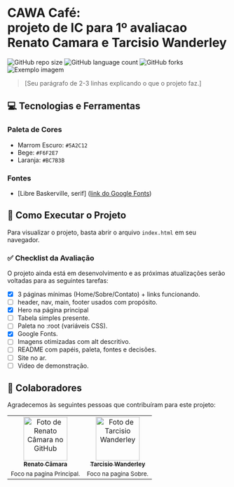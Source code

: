 # CAWA Café:<br>projeto de IC para 1º avaliacao<br>Renato Camara e Tarcisio Wanderley

![GitHub repo size](https://img.shields.io/github/repo-size/RenatoCamara99/ic-projeto-avalia-o1-RenatoCamara-e-TarcisioWanderley?style=for-the-badge)
![GitHub language count](https://img.shields.io/github/languages/count/RenatoCamara99/ic-projeto-avalia-o1-RenatoCamara-e-TarcisioWanderley?style=for-the-badge)
![GitHub forks](https://img.shields.io/github/forks/RenatoCamara99/ic-projeto-avalia-o1-RenatoCamara-e-TarcisioWanderley?style=for-the-badge)
<img src="imagem.png" alt="Exemplo imagem">

> [Seu parágrafo de 2-3 linhas explicando o que o projeto faz.]

## 💻 Tecnologias e Ferramentas

### Paleta de Cores
- Marrom Escuro: `#5A2C12`
- Bege: `#F6F2E7`
- Laranja: `#BC7B3B`

### Fontes
- [Libre Baskerville, serif] ([link do Google Fonts](https://fonts.googleapis.com/css2?family=Libre+Baskerville:ital,wght@0,400;0,700;1,400&display=swap))

## 🚀 Como Executar o Projeto
Para visualizar o projeto, basta abrir o arquivo `index.html` em seu navegador.

### ✅ Checklist da Avaliação

O projeto ainda está em desenvolvimento e as próximas atualizações serão voltadas para as seguintes tarefas:

- [x] 3 páginas mínimas (Home/Sobre/Contato) + links funcionando.
- [ ] header, nav, main, footer usados com propósito.
- [x] Hero na página principal
- [ ] Tabela simples presente.
- [ ] Paleta no :root (variáveis CSS).
- [x] Google Fonts.
- [ ] Imagens otimizadas com alt descritivo.
- [ ] README com papéis, paleta, fontes e decisões.
- [ ] Site no ar.
- [ ] Vídeo de demonstração.

## 🤝 Colaboradores

Agradecemos às seguintes pessoas que contribuíram para este projeto:

<table>
  <tr>
    <td align="center">
      <a href="#" title="defina o título do link">
        <img src="https://avatars.githubusercontent.com/u/209717695?v=4" width="100px;" alt="Foto de Renato Câmara no GitHub"/><br>
        <sub>
          <b>Renato Câmara</b>
        </sub>
      </a>
    </td>
    <td align="center">
      <a href="#" title="defina o título do link">
        <img src="https://avatars.githubusercontent.com/u/90084279?v=4" width="100px;" alt="Foto de Tarcisio Wanderley"/><br>
        <sub>
          <b>Tarcisio Wanderley</b>
        </sub>
      </a>
    </td>
  </tr>
  <tr>
    <td align="center">
      <sub>
        Foco na pagina Principal.
      </sub>
    </td>
    <td align="center">
      <sub>
        Foco na pagina Sobre.
      </sub>
    </td>
  </tr>
</table>
